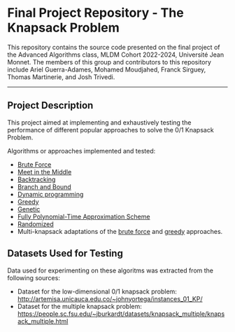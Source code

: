 Final Project Repository - The Knapsack Problem
============

This repository contains the source code presented on the final project of the Advanced Algorithms class, MLDM Cohort 2022-2024, Université Jean Monnet. The members of this group and contributors to this repository include Ariel Guerra-Adames, Mohamed Moudjahed, Franck Sirguey, Thomas Martinerie, and Josh Trivedi.

---
## Project Description
This project aimed at implementing and exhaustively testing the performance of different popular approaches to solve the 0/1 Knapsack Problem.

Algorithms or approaches implemented and tested: 
- [Brute Force](bruteforce.py)
- [Meet in the Middle](middle.py)
- [Backtracking](backtracking.py)
- [Branch and Bound](BaB.py)
- [Dynamic programming](dynamic.py)
- [Greedy](greedy.py)
- [Genetic](genetic.py)
- [Fully Polynomial-Time Approximation Scheme](poly.py)
- [Randomized](randomized.py)
- Multi-knapsack adaptations of the [brute force](multiBruteForce.py) and [greedy](multigreedy.py) approaches.

## Datasets Used for Testing
Data used for experimenting on these algoritms was extracted from the following sources:
- Dataset for the low-dimensional 0/1 knapsack problem: http://artemisa.unicauca.edu.co/~johnyortega/instances_01_KP/
- Dataset for the multiple knapsack problem: https://people.sc.fsu.edu/~jburkardt/datasets/knapsack_multiple/knapsack_multiple.html
